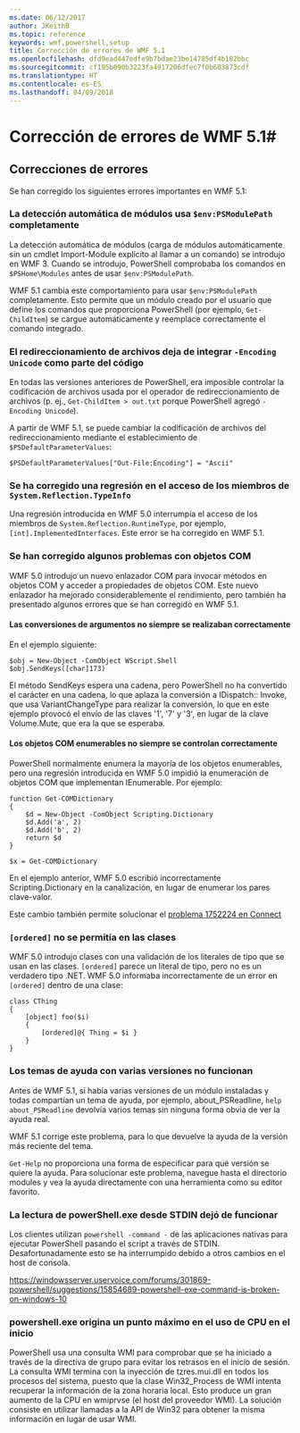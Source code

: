 ```yaml
---
ms.date: 06/12/2017
author: JKeithB
ms.topic: reference
keywords: wmf,powershell,setup
title: Corrección de errores de WMF 5.1
ms.openlocfilehash: dfd9ead447edfe9b7bdae23be14785df4b182bbc
ms.sourcegitcommit: cf195b090b3223fa4917206dfec7f0b603873cdf
ms.translationtype: HT
ms.contentlocale: es-ES
ms.lasthandoff: 04/09/2018
---
```

# <a name="bug-fixes-in-wmf-51"></a>Corrección de errores de WMF 5.1#

## <a name="bug-fixes"></a>Correcciones de errores ##

Se han corregido los siguientes errores importantes en WMF 5.1:

### <a name="module-auto-discovery-fully-honors-envpsmodulepath"></a>La detección automática de módulos usa `$env:PSModulePath` completamente ###

La detección automática de módulos (carga de módulos automáticamente sin un cmdlet Import-Module explícito al llamar a un comando) se introdujo en WMF 3.
Cuando se introdujo, PowerShell comprobaba los comandos en `$PSHome\Modules` antes de usar `$env:PSModulePath`.

WMF 5.1 cambia este comportamiento para usar `$env:PSModulePath` completamente.
Esto permite que un módulo creado por el usuario que define los comandos que proporciona PowerShell (por ejemplo, `Get-ChildItem`) se cargue automáticamente y reemplace correctamente el comando integrado.

### <a name="file-redirection-no-longer-hard-codes--encoding-unicode"></a>El redireccionamiento de archivos deja de integrar `-Encoding Unicode` como parte del código ###

En todas las versiones anteriores de PowerShell, era imposible controlar la codificación de archivos usada por el operador de redireccionamiento de archivos (p. ej., `Get-ChildItem > out.txt` porque PowerShell agregó `-Encoding Unicode`).

A partir de WMF 5.1, se puede cambiar la codificación de archivos del redireccionamiento mediante el establecimiento de `$PSDefaultParameterValues`:

```
$PSDefaultParameterValues["Out-File:Encoding"] = "Ascii"
```

### <a name="fixed-a-regression-in-accessing-members-of-systemreflectiontypeinfo"></a>Se ha corregido una regresión en el acceso de los miembros de `System.Reflection.TypeInfo` ###

Una regresión introducida en WMF 5.0 interrumpía el acceso de los miembros de `System.Reflection.RuntimeType`, por ejemplo, `[int].ImplementedInterfaces`.
Este error se ha corregido en WMF 5.1.


### <a name="fixed-some-issues-with-com-objects"></a>Se han corregido algunos problemas con objetos COM ###

WMF 5.0 introdujo un nuevo enlazador COM para invocar métodos en objetos COM y acceder a propiedades de objetos COM.
Este nuevo enlazador ha mejorado considerablemente el rendimiento, pero también ha presentado algunos errores que se han corregido en WMF 5.1.

#### <a name="argument-conversions-were-not-always-performed-correctly"></a>Las conversiones de argumentos no siempre se realizaban correctamente ####

En el ejemplo siguiente:

```
$obj = New-Object -ComObject WScript.Shell
$obj.SendKeys([char]173)
```

El método SendKeys espera una cadena, pero PowerShell no ha convertido el carácter en una cadena, lo que aplaza la conversión a IDispatch:: Invoke, que usa VariantChangeType para realizar la conversión, lo que en este ejemplo provocó el envío de las claves '1', '7' y '3', en lugar de la clave Volume.Mute, que era la que se esperaba.

#### <a name="enumerable-com-objects-not-always-handled-correctly"></a>Los objetos COM enumerables no siempre se controlan correctamente ####

PowerShell normalmente enumera la mayoría de los objetos enumerables, pero una regresión introducida en WMF 5.0 impidió la enumeración de objetos COM que implementan IEnumerable.  Por ejemplo:

```
function Get-COMDictionary
{
    $d = New-Object -ComObject Scripting.Dictionary
    $d.Add('a', 2)
    $d.Add('b', 2)
    return $d
}

$x = Get-COMDictionary
```

En el ejemplo anterior, WMF 5.0 escribió incorrectamente Scripting.Dictionary en la canalización, en lugar de enumerar los pares clave-valor.

Este cambio también permite solucionar el [problema 1752224 en Connect](https://connect.microsoft.com/PowerShell/feedback/details/1752224)

### <a name="ordered-was-not-allowed-inside-classes"></a>`[ordered]` no se permitía en las clases ###

WMF 5.0 introdujo clases con una validación de los literales de tipo que se usan en las clases.
`[ordered]` parece un literal de tipo, pero no es un verdadero tipo .NET.
WMF 5.0 informaba incorrectamente de un error en `[ordered]` dentro de una clase:

```
class CThing
{
    [object] foo($i)
    {
        [ordered]@{ Thing = $i }
    }
}
```


### <a name="help-on-about-topics-with-multiple-versions-does-not-work"></a>Los temas de ayuda con varias versiones no funcionan ###

Antes de WMF 5.1, si había varias versiones de un módulo instaladas y todas compartían un tema de ayuda, por ejemplo, about_PSReadline, `help about_PSReadline` devolvía varios temas sin ninguna forma obvia de ver la ayuda real.

WMF 5.1 corrige este problema, para lo que devuelve la ayuda de la versión más reciente del tema.

`Get-Help` no proporciona una forma de especificar para qué versión se quiere la ayuda.
Para solucionar este problema, navegue hasta el directorio modules y vea la ayuda directamente con una herramienta como su editor favorito.

### <a name="powershellexe-reading-from-stdin-stopped-working"></a>La lectura de powerShell.exe desde STDIN dejó de funcionar

Los clientes utilizan `powershell -command -` de las aplicaciones nativas para ejecutar PowerShell pasando el script a través de STDIN. Desafortunadamente esto se ha interrumpido debido a otros cambios en el host de consola.

https://windowsserver.uservoice.com/forums/301869-powershell/suggestions/15854689-powershell-exe-command-is-broken-on-windows-10

### <a name="powershellexe-creates-spike-in-cpu-usage-on-startup"></a>powershell.exe origina un punto máximo en el uso de CPU en el inicio

PowerShell usa una consulta WMI para comprobar que se ha iniciado a través de la directiva de grupo para evitar los retrasos en el inicio de sesión.
La consulta WMI termina con la inyección de tzres.mui.dll en todos los procesos del sistema, puesto que la clase Win32_Process de WMI intenta recuperar la información de la zona horaria local.
Esto produce un gran aumento de la CPU en wmiprvse (el host del proveedor WMI).
La solución consiste en utilizar llamadas a la API de Win32 para obtener la misma información en lugar de usar WMI.